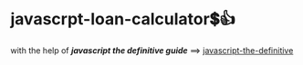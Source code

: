 # javascrpt-loan-calculator:heavy_dollar_sign::+1:                                                                                                                                                                                               
with the help of **_javascript the definitive guide_** ==>
<a href="https://www.oreilly.com/library/view/javascript-the-definitive/0596101996/">javascript-the-definitive</a>
 
